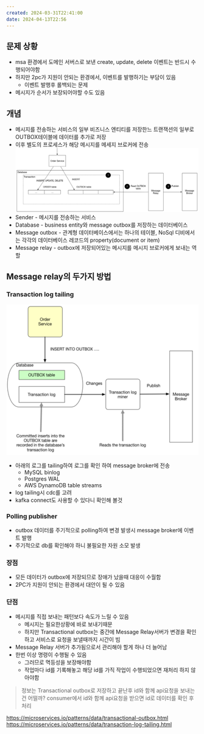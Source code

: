 ```yaml
---
created: 2024-03-31T22:41:00
date: 2024-04-13T22:56
---
```

## 문제 상황
- msa 환경에서 도메인 서버스로 보낸 create, update, delete 이벤트는 반드시 수행되어야함
- 하지만 2pc가 지원이 안되는 환경에서, 이벤트를 발행하기는 부담이 있음
	- 이벤트 발행후 롤백되는 문제
- 메시지가 순서가 보장되어야할 수도 있음


## 개념
- 메시지를 전송하는 서비스의 일부 비즈니스 엔티티를 저장한느 트랜잭션의 일부로 OUTBOX테이블에 데이터를 추가로 저장
- 이후 별도의 프로세스가 해당 메시지를 메세지 브로커에 전송
![Pasted image 20231105224429](real-resource-image/Pasted%20image%2020231105224429.png)
- Sender - 메시지를 전송하는 서비스
- Database - business entity와 message outbox를 저장하는 데이터베이스
- Message outbox - 관계형 데이터베이스에서는 하나의 테이블, NoSql 디비에서는 각각의 데이터베이스 레코드의 property(document or item)
- Message relay - outbox에 저장되어있는 메시지를 메시지 브로커에게 보내는 역할

## Message relay의 두가지 방법
### Transaction log tailing

![center|400](real-resource-image/Pasted%20image%2020231105225014.png)

- 아래의 로그를 tailing하여 로그를 확인 하여 message broker에 전송
	- MySQL binlog
	- Postgres WAL
	- AWS DynamoDB table streams
- log tailing시 cdc를 고려
- kafka connect도 사용할 수 있다니 확인해 볼것

### Polling publisher
- outbox 데이터를 주기적으로 polling하여 변경 발생시 message broker에 이벤트 발행
- 주기적으로 db를 확인해야 하니 불필요한 자원 소모 발생

### 장점
- 모든 데이터가 outbox에 저장되므로 장애가 났을때 대응이 수월함
- 2PC가 지원이 안되는 환경에서 대안이 될 수 있음

### 단점
- 메시지를 직접 보내는 패턴보다 속도가 느릴 수 있음
	- 메시지는 필요한상황에 바로 보내기때문
	- 하지만 Transactional outbox는 중간에 Message Relay서버가 변경을 확인하고 서비스로 요청을 보낼때까지 시간이 빔
- Message Relay 서버가 추가됨으로서 관리해야 할게 하나 더 늘어남
- 한번 이상 명령이 수행될 수 있음
	- 그러므로 멱등성을 보장해야함
	- 작업마다 id를 기록해놓고 해당 id를 가직 작업이 수행되었으면 재처리 하지 않아야함

> 정보는 Transactional outbox로 저장하고 끝난후 id와 함께 api요청을 보내는건 어떨까?
> consumer에서 id와 함께 api요청을 받으면 id로 데이터를 확인 후 처리


https://microservices.io/patterns/data/transactional-outbox.html
https://microservices.io/patterns/data/transaction-log-tailing.html
